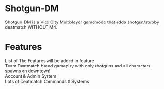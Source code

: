 # Shotgun-DM

Shotgun-DM is a Vice City Multiplayer gamemode that adds shotgun/stubby deatmatch WITHOUT M4.

# Features

List of The Features will be added in feature\
Team Deatmatch based gameplay with only shotguns and all characters spawns on downtown!\
Account & Admin System\
Lots of Deatmatch Commands & Systems
